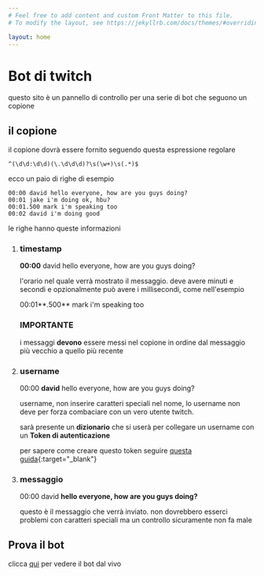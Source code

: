 ```yaml
---
# Feel free to add content and custom Front Matter to this file.
# To modify the layout, see https://jekyllrb.com/docs/themes/#overriding-theme-defaults

layout: home
---
```


# Bot di twitch

questo sito è un pannello di controllo per una serie di bot che seguono un copione

## il copione

il copione dovrà essere fornito seguendo questa espressione regolare

```
^(\d\d:\d\d)(\.\d\d\d)?\s(\w+)\s(.*)$
```

ecco un paio di righe di esempio

```
00:00 david hello everyone, how are you guys doing?
00:01 jake i'm doing ok, hbu?
00:01.500 mark i'm speaking too
00:02 david i'm doing good
```

le righe hanno queste informazioni

1. ### timestamp

   **00:00** david hello everyone, how are you guys doing?

   l'orario nel quale verrà mostrato il messaggio. deve avere minuti e secondi e opzionalmente può avere i millisecondi, come nell'esempio

   00:01**.500** mark i'm speaking too

   ### IMPORTANTE

   i messaggi **devono** essere messi nel copione in ordine dal messaggio più vecchio a quello più recente

2. ### username

   00:00 **david** hello everyone, how are you guys doing?

   username, non inserire caratteri speciali nel nome, lo username non deve per forza combaciare con un vero utente twitch.

   sarà presente un **dizionario** che si userà per collegare un username con un **Token di autenticazione**

   per sapere come creare questo token seguire [questa guida](https://dev.twitch.tv/docs/authentication/getting-tokens-oauth/){:target="\_blank"}

3. ### messaggio

   00:00 david **hello everyone, how are you guys doing?**

   questo è il messaggio che verrà inviato. non dovrebbero esserci problemi con caratteri speciali ma un controllo sicuramente non fa male

## Prova il bot

clicca [qui](bot) per vedere il bot dal vivo
